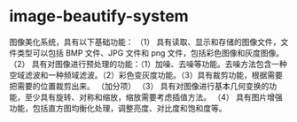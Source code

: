 # image-beautify-system
图像美化系统，具有以下基础功能： 
（1）	具有读取、显示和存储的图像文件，文件类型可以包括 BMP 文件、JPG 文件和 png 文件，包括彩色图像和灰度图像。 
（2）	具有对图像进行预处理的功能：（1）加噪、去噪等功能。去噪方法包含一种空域滤波和一种频域滤波。（2）彩色变灰度功能。（3）具有裁剪功能，根据需要把需要的位置裁剪出来。
（加分项） 
（3）	具有对图像进行基本几何变换的功能，至少具有旋转、对称和缩放，缩放需要考虑插值方法。 
（4）	具有图片增强功能，包括直方图均衡化处理，调整亮度、对比度和饱和度等。 

